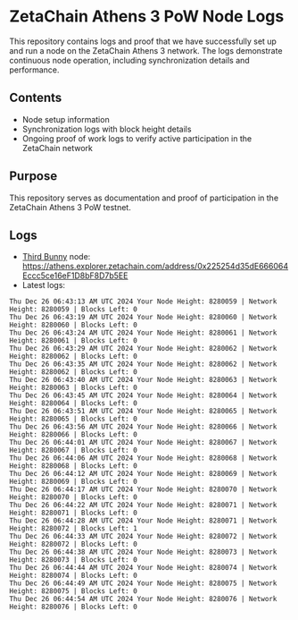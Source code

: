 # ZetaChain Athens 3 PoW Node Logs
This repository contains logs and proof that we have successfully set up and run a node on the ZetaChain Athens 3 network. The logs demonstrate continuous node operation, including synchronization details and performance.

## Contents
- Node setup information
- Synchronization logs with block height details
- Ongoing proof of work logs to verify active participation in the ZetaChain network

## Purpose
This repository serves as documentation and proof of participation in the ZetaChain Athens 3 PoW testnet.

## Logs

- [Third Bunny](https://thirdbunny.xyz/) node: https://athens.explorer.zetachain.com/address/0x225254d35dE666064Eccc5ce16eF1D8bF8D7b5EE
- Latest logs:
```
Thu Dec 26 06:43:13 AM UTC 2024 Your Node Height: 8280059 | Network Height: 8280059 | Blocks Left: 0
Thu Dec 26 06:43:19 AM UTC 2024 Your Node Height: 8280060 | Network Height: 8280060 | Blocks Left: 0
Thu Dec 26 06:43:24 AM UTC 2024 Your Node Height: 8280061 | Network Height: 8280061 | Blocks Left: 0
Thu Dec 26 06:43:29 AM UTC 2024 Your Node Height: 8280062 | Network Height: 8280062 | Blocks Left: 0
Thu Dec 26 06:43:35 AM UTC 2024 Your Node Height: 8280062 | Network Height: 8280062 | Blocks Left: 0
Thu Dec 26 06:43:40 AM UTC 2024 Your Node Height: 8280063 | Network Height: 8280063 | Blocks Left: 0
Thu Dec 26 06:43:45 AM UTC 2024 Your Node Height: 8280064 | Network Height: 8280064 | Blocks Left: 0
Thu Dec 26 06:43:51 AM UTC 2024 Your Node Height: 8280065 | Network Height: 8280065 | Blocks Left: 0
Thu Dec 26 06:43:56 AM UTC 2024 Your Node Height: 8280066 | Network Height: 8280066 | Blocks Left: 0
Thu Dec 26 06:44:01 AM UTC 2024 Your Node Height: 8280067 | Network Height: 8280067 | Blocks Left: 0
Thu Dec 26 06:44:06 AM UTC 2024 Your Node Height: 8280068 | Network Height: 8280068 | Blocks Left: 0
Thu Dec 26 06:44:12 AM UTC 2024 Your Node Height: 8280069 | Network Height: 8280069 | Blocks Left: 0
Thu Dec 26 06:44:17 AM UTC 2024 Your Node Height: 8280070 | Network Height: 8280070 | Blocks Left: 0
Thu Dec 26 06:44:22 AM UTC 2024 Your Node Height: 8280071 | Network Height: 8280071 | Blocks Left: 0
Thu Dec 26 06:44:28 AM UTC 2024 Your Node Height: 8280071 | Network Height: 8280072 | Blocks Left: 1
Thu Dec 26 06:44:33 AM UTC 2024 Your Node Height: 8280072 | Network Height: 8280072 | Blocks Left: 0
Thu Dec 26 06:44:38 AM UTC 2024 Your Node Height: 8280073 | Network Height: 8280073 | Blocks Left: 0
Thu Dec 26 06:44:44 AM UTC 2024 Your Node Height: 8280074 | Network Height: 8280074 | Blocks Left: 0
Thu Dec 26 06:44:49 AM UTC 2024 Your Node Height: 8280075 | Network Height: 8280075 | Blocks Left: 0
Thu Dec 26 06:44:54 AM UTC 2024 Your Node Height: 8280076 | Network Height: 8280076 | Blocks Left: 0
```
